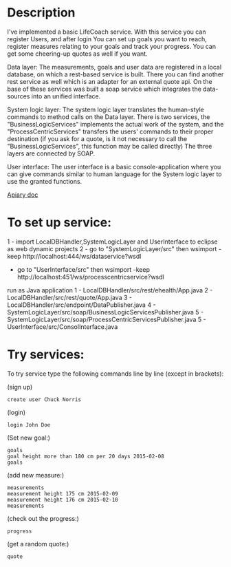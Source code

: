 
Description
===========
I've implemented a basic LifeCoach service. With this service you can register Users, and after login
You can set up goals you want to reach, register measures relating to your goals and track your progress.
You can get some cheering-up quotes as well if you want.

Data layer:
The measurements, goals and user data are registered in a local database,  on which a rest-based service 
is built. There you can find another rest service as well which is an adapter for an external quote api. On 
the base of these services was built a soap service which integrates the data-sources into an unified interface.

System logic layer:
The system logic layer translates the human-style commands to method calls on the Data layer. There is two 
services, the "BusinessLogicServices" implements the actual work of the system, and the "ProcessCentricServices"
transfers the users' commands to their proper destination (if you ask for a quote, is it not necessary to call
the "BusinessLogicServices", this function may be called  directly)
The three layers are connected by SOAP. 
 
User interface:
The user interface is a basic console-application where you can give commands similar to human language 
for the System logic layer to use the granted functions. 

<a href=https://app.apiary.io/sdefinalproject/editor>Apiary doc<a> 

To set up service:
==================
1 - import LocalDBHandler,SystemLogicLayer and UserInterface to eclipse as web dynamic projects
2 - go to "SystemLogicLayer/src" then wsimport -keep http://localhost:444/ws/dataservice?wsdl
  - go to "UserInterface/src"   then wsimport -keep http://localhost:451/ws/processcentricservice?wsdl 
  
run as Java application 1 - LocalDBHandler/src/rest/ehealth/App.java 
						2 - LocalDBHandler/src/rest/quote/App.java 
						3 - LocalDBHandler/src/endpoint/DataPublisher.java 
						4 - SystemLogicLayer/src/soap/BusinessLogicServicesPublisher.java 
						5 - SystemLogicLayer/src/soap/ProcessCentricServicesPublisher.java
						5 - UserInterface/src/ConsolInterface.java

						
Try services:
=============
To try service type the following commands line by line (except in brackets):

(sign up)

	create user Chuck Norris


(login)

	login John Doe

(Set new goal:)

	goals
	goal height more than 180 cm per 20 days 2015-02-08
	goals

(add new measure:)

	measurements
	measurement height 175 cm 2015-02-09
	measurement height 176 cm 2015-02-10
	measurements

(check out the progress:)

	progress

(get a random quote:)

	quote
